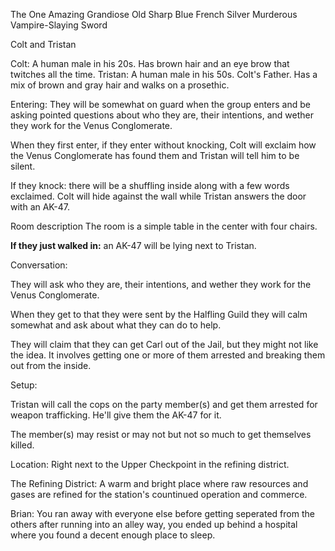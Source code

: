 The One Amazing Grandiose Old Sharp Blue French Silver Murderous Vampire-Slaying Sword

Colt and Tristan

Colt: A human male in his 20s. Has brown hair and an eye brow that twitches all the time.
Tristan: A human male in his 50s. Colt's Father. Has a mix of brown and gray hair and walks on a prosethic.


Entering:
They will be somewhat on guard when the group enters and be asking pointed questions about who they are, their intentions, and wether they work for the Venus Conglomerate.

When they first enter, if they enter without knocking, Colt will exclaim how the Venus Conglomerate has found them and Tristan will tell him to be silent.

If they knock: there will be a shuffling inside along with a few words exclaimed. Colt will hide against the wall while Tristan answers the door with an AK-47.

Room description
The room is a simple table in the center with four chairs. 

**If they just walked in:** an AK-47 will be lying next to Tristan.


Conversation:

They will ask who they are, their intentions, and wether they work for the Venus Conglomerate.

When they get to that they were sent by the Halfling Guild they will calm somewhat and ask about what they can do to help.

They will claim that they can get Carl out of the Jail, but they might not like the idea. It involves getting one or more of them arrested and breaking them out from the inside.

Setup: 

Tristan will call the cops on the party member(s) and get them arrested for weapon trafficking. He'll give them the AK-47 for it.

The member(s) may resist or may not but not so much to get themselves killed.

Location: Right next to the Upper Checkpoint in the refining district.


The Refining District:
A warm and bright place where raw resources and gases are refined for the station's countinued operation and commerce.

Brian:
You ran away with everyone else before getting seperated from the others after running into an alley way, you ended up behind a hospital where you found a decent enough place to sleep.